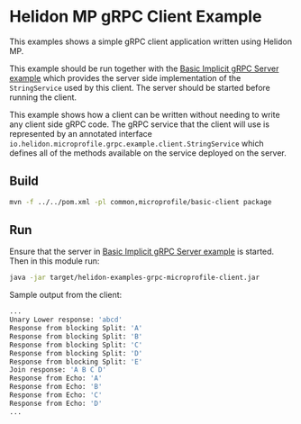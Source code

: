
# Helidon MP gRPC Client Example

This examples shows a simple gRPC client application written using Helidon MP.

This example should be run together with the [Basic Implicit gRPC Server example](../basic-server-implicit/README.md) 
which provides the server side implementation of the `StringService` used by this client. The server should be started
before running the client.

This example shows how a client can be written without needing to write any client side gRPC code. The gRPC service that
the client will use is represented by an annotated interface `io.helidon.microprofile.grpc.example.client.StringService` 
which defines all of the methods available on the service deployed on the server.

## Build
```bash
mvn -f ../../pom.xml -pl common,microprofile/basic-client package
```

## Run
Ensure that the server in [Basic Implicit gRPC Server example](../basic-server-implicit/README.md) is started.
Then in this module run:
```bash
java -jar target/helidon-examples-grpc-microprofile-client.jar 
```
Sample output from the client:
```bash
...
Unary Lower response: 'abcd'
Response from blocking Split: 'A'
Response from blocking Split: 'B'
Response from blocking Split: 'C'
Response from blocking Split: 'D'
Response from blocking Split: 'E'
Join response: 'A B C D'
Response from Echo: 'A'
Response from Echo: 'B'
Response from Echo: 'C'
Response from Echo: 'D'
...
```
